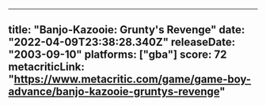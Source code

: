 
---
title: "Banjo-Kazooie: Grunty's Revenge"
date: "2022-04-09T23:38:28.340Z"
releaseDate: "2003-09-10"
platforms: ["gba"]
score: 72
metacriticLink: "https://www.metacritic.com/game/game-boy-advance/banjo-kazooie-gruntys-revenge"
---
